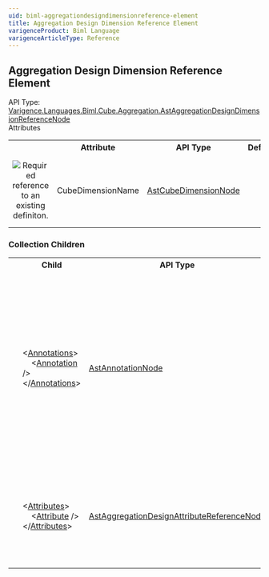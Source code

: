 ```yaml
---
uid: biml-aggregationdesigndimensionreference-element
title: Aggregation Design Dimension Reference Element
varigenceProduct: Biml Language
varigenceArticleType: Reference
---
```

## Aggregation Design Dimension Reference Element<div class="AssemblyInfoGroup"><div class="CrossReferenceGroup"><div class="CrossReferenceHeader">API Type:</div><div class="CrossReferenceValue"><a href="../api-reference/Varigence.Languages.Biml.Cube.Aggregation.AstAggregationDesignDimensionReferenceNode.html">Varigence.Languages.Biml.Cube.Aggregation.AstAggregationDesignDimensionReferenceNode</a></div></div></div><div class="AttributeGroup"><div class="AttributeGroupHeader">Attributes</div><table id="AttributeList" class="AttributeList"><tbody><tr><th class="AttributeIconColumnHeader">&nbsp;</th><th class="AttributeNameColumnHeader">Attribute</th><th class="AttributeTypeColumnHeader">API Type</th><th class="AttributeDefaultColumnHeader">Default</th><th class="AttributeSummaryColumnHeader">Description</th></tr><tr class="ad0"><td align="center" class="AttributeIcon"><img title="Required reference to an existing definiton." src="attributeRequiredReference.png"></td><td class="AttributeName">CubeDimensionName</td><td class="AttributeType"><a href="../api-reference/Varigence.Languages.Biml.Cube.AstCubeDimensionNode.html">AstCubeDimensionNode</a></td><td class="AttributeDefault">&nbsp;</td><td class="AttributeSummary"><div class ="SummaryItem">This value specifies a direct reference to the target cube dimension.</div></td></tr></tbody></table></div><div class="ChildGroup">### Collection Children<table id="ChildList" class="ChildList"><tbody><tr><th class="ChildIconColumnHeader">&nbsp;</th><th class="ChildNameColumnHeader">Child</th><th class="ChildTypeColumnHeader">API Type</th><th class="ChildSummaryColumnHeader">Description</th></tr><tr class="cd0"><td align="center" class="ChildIcon"><img title="" src="collectionChild.png"><div class="RequiredIcon" title="Required Child"></div><td class="ChildName"><span class="punc">&lt;</span><a href=Varigence.Languages.Biml.AstNode_Annotations.html">Annotations</a><span class="punc">&gt;</span><br />&nbsp;&nbsp;&nbsp;&nbsp;<span class="punc">&lt;</span><a href=Varigence.Languages.Biml.AstAnnotationNode.html">Annotation</a> <span class="punc">/&gt;</span><br /><span class="punc">&lt;/</span><a href=Varigence.Languages.Biml.AstNode_Annotations.html">Annotations</a><span class="punc">&gt;</span></td><td class="ChildType"><a href="../api-reference/Varigence.Languages.Biml.AstAnnotationNode.html">AstAnnotationNode</a></td><td class="ChildSummary"><div class ="SummaryItem">This is a collection of annotation items that can be used to specify documentation, tags, or other information.  Annotations are particularly useful for storing information about nodes that can be used by BimlScript code.</div></td></tr><tr class="cd1"><td align="center" class="ChildIcon"><img title="" src="collectionChild.png"><div class="RequiredIcon" title="Required Child"></div><td class="ChildName"><span class="punc">&lt;</span><a href=Varigence.Languages.Biml.Cube.Aggregation.AstAggregationDesignDimensionReferenceNode_Attributes.html">Attributes</a><span class="punc">&gt;</span><br />&nbsp;&nbsp;&nbsp;&nbsp;<span class="punc">&lt;</span><a href=Varigence.Languages.Biml.Cube.Aggregation.AstAggregationDesignAttributeReferenceNode.html">Attribute</a> <span class="punc">/&gt;</span><br /><span class="punc">&lt;/</span><a href=Varigence.Languages.Biml.Cube.Aggregation.AstAggregationDesignDimensionReferenceNode_Attributes.html">Attributes</a><span class="punc">&gt;</span></td><td class="ChildType"><a href="../api-reference/Varigence.Languages.Biml.Cube.Aggregation.AstAggregationDesignAttributeReferenceNode.html">AstAggregationDesignAttributeReferenceNode</a></td><td class="ChildSummary"><div class ="SummaryItem">This is a collection of references to attributes from the target cube dimesion that will be included in the aggregation design.</div></td></tr></tbody></table></div>